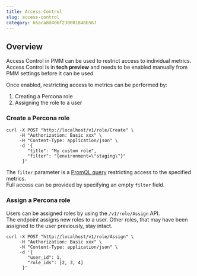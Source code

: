 ```yaml
---
title: Access Control
slug: access-control
category: 66aca8d40bf230001846b567
---
```


## Overview

Access Control in PMM can be used to restrict access to individual metrics.  
Access Control is in **tech preview** and needs to be enabled manually from PMM settings before it can be used.

Once enabled, restricting access to metrics can be performed by:

1. Creating a Percona role
2. Assigning the role to a user

### Create a Percona role

```shell
curl -X POST "http://localhost/v1/role/Create" \
     -H "Authorization: Basic xxx" \
     -H "Content-Type: application/json" \
     -d '{
        "title": "My custom role",
        "filter": "{environment=\"staging\"}"
      }'
```

The `filter` parameter is a [PromQL query](https://prometheus.io/docs/prometheus/latest/querying/basics/) restricting access to the specified metrics.  
Full access can be provided by specifying an empty `filter` field.

### Assign a Percona role

Users can be assigned roles by using the `/v1/role/Assign` API.  
The endpoint assigns new roles to a user. Other roles, that may have been assigned to the user previously, stay intact.

```shell
curl -X POST "http://localhost/v1/role/Assign" \
     -H "Authorization: Basic xxx" \
     -H "Content-Type: application/json" \
     -d '{
        "user_id": 1,
        "role_ids": [2, 3, 4]
      }'
```
